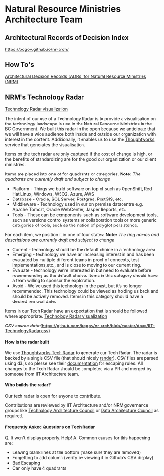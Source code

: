 # Natural Resource Ministries Architecture Team

## Architectural Records of Decision Index

https://bcgov.github.io/nr-arch/

## How To's 
[Architectural Decision Records (ADRs) for Natural Resource Ministries (NRM)](https://github.com/bcgov/nr-arch/blob/master/docs/index.md)


## NRM's Technology Radar
[Technology Radar visualization](https://radar.thoughtworks.com/?sheetId=https%3A%2F%2Fraw.githubusercontent.com%2Fbcgov%2Fnr-arch%2Fmaster%2Fdocs%2FIIT-TechnologyRadar.csv)

The intent of our use of a Technology Radar is to provide a visualisation on the technology landscape in use in the Natural Resource Ministries in the BC Government.  We built this radar in the open because we anticipate that we will have a wide audience both inside and outside our organization with interest in the content.  Additionally, it enables us to use the [Thoughtworks](https://www.thoughtworks.com/radar/byor) service that generates the visualisation.

Items on the tech radar are only captured if the cost of change is high, or the benefits of standardizing are for the good our organization or our client ministries.

Items are placed into one of for quadrants or categories. __Note:__ _The quadrants are currently draft and subject to change_

* Platform - Things we build software on top of such as OpenShift, Red Hat Linux, Windows, WSO2, Azure, AWS 
* Database - Oracle, SQL Server, Postgres, PostGIS, etc.
* Middleware - Technology used in our on premise datacentre e.g. Apache Tomcat, Oracle WebCenter, Jasper Reports, etc.
* Tools - These can be components, such as software development tools, such as versions control systems or collaboration tools or more generic categories of tools, such as the notion of polyglot persistence.

For each item, we position it in one of four states: __Note:__ _The ring names and descriptions are currently draft and subject to change_

* Current - technology should be the default choice in a technology area
* Emerging - technology we have an increasing interest in and has been evaluated by multiple different teams in proof of concepts, test implementations,etc., and is close to moving to our current ring.
* Evaluate - technology we’re interested in but need to evaluate before recommending as the default choice. Items in this category should have a team willing to sponsor the exploration.
* Avoid - We’ve used this technology in the past, but it’s no longer recommended. This technology could be viewed as holding us back and should be actively removed. Items in this category should have a desired removal date.

Items in our Tech Radar have an expectation that is should be followed where appropriate.  [Technology Radar visualization](https://radar.thoughtworks.com/?sheetId=https%3A%2F%2Fraw.githubusercontent.com%2Fbcgov%2Fnr-arch%2Fmaster%2Fdocs%2FIIT-TechnologyRadar.csv)

_CSV source data:_(<https://github.com/bcgov/nr-arch/blob/master/docs/IIT-TechnologyRadar.csv)>

#### How is the radar built
We use [Thoughtworks Tech Radar](https://radar.thoughtworks.com/) to generate our Tech Radar. The radar is backed by a single CSV file (that should nicely [render](https://help.github.com/en/github/managing-files-in-a-repository/rendering-csv-and-tsv-data)). CSV files are parsed using d3.js so please see their [documentation](https://d3-wiki.readthedocs.io/zh_CN/master/CSV/) for escaping rules. All changes to the Tech Radar should be completed via a PR and merged by someone from IIT Architecture team.

#### Who builds the radar?
Our tech radar is open for anyone to contribute.

Contributions are reviewed by IIT Architecture and/or NRM governance groups like [Technology Architecture Council](https://nrm.sp.gov.bc.ca/sites/NRM/arb/SitePages/Home.aspx) or [Data Architecture Council](https://nrm.sp.gov.bc.ca/sites/NRM/arb/SitePages/Home.aspx) as required.

#### Frequently Asked Questions on Tech Radar
Q. It won't display properly. Help!
A. Common causes for this happening are:

* Leaving blank lines at the bottom (make sure they are removed)
* Forgetting to add column (verify by viewing it in Github's CSV display)
* Bad Escaping
* Can only have 4 quadrants
